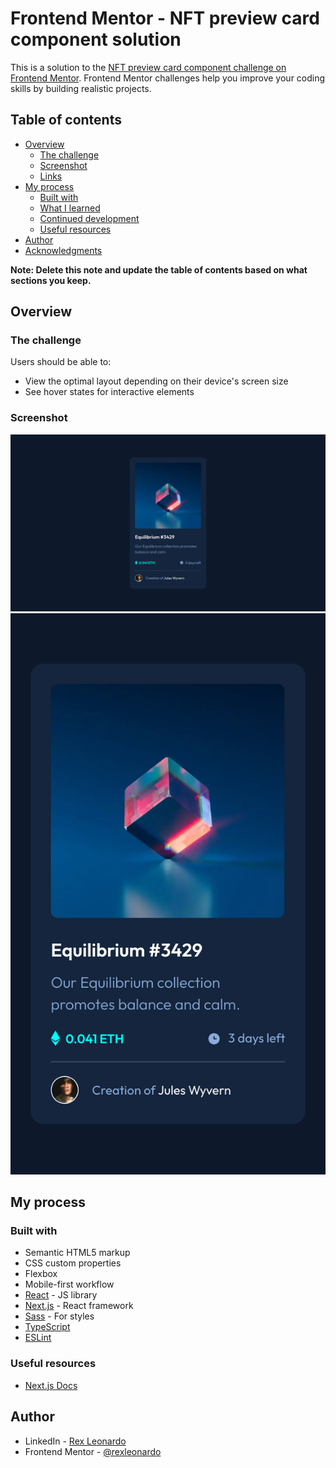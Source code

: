 # Frontend Mentor - NFT preview card component solution

This is a solution to the [NFT preview card component challenge on Frontend Mentor](https://www.frontendmentor.io/challenges/nft-preview-card-component-SbdUL_w0U). Frontend Mentor challenges help you improve your coding skills by building realistic projects.

## Table of contents

- [Overview](#overview)
  - [The challenge](#the-challenge)
  - [Screenshot](#screenshot)
  - [Links](#links)
- [My process](#my-process)
  - [Built with](#built-with)
  - [What I learned](#what-i-learned)
  - [Continued development](#continued-development)
  - [Useful resources](#useful-resources)
- [Author](#author)
- [Acknowledgments](#acknowledgments)

**Note: Delete this note and update the table of contents based on what sections you keep.**

## Overview

### The challenge

Users should be able to:

- View the optimal layout depending on their device's screen size
- See hover states for interactive elements

### Screenshot

![Desktop Version](./public/screenshots/nft-preview-card-desktop.png)
![Mobile Version](./public/screenshots/nft-preview-card-mobile.png)

## My process

### Built with

- Semantic HTML5 markup
- CSS custom properties
- Flexbox
- Mobile-first workflow
- [React](https://reactjs.org/) - JS library
- [Next.js](https://nextjs.org/) - React framework
- [Sass](https://sass-lang.com/) - For styles
- [TypeScript](https://www.typescriptlang.org/)
- [ESLint](https://eslint.org/)

### Useful resources

- [Next.js Docs](https://nextjs.org/docs)

## Author

- LinkedIn - [Rex Leonardo](https://www.linkedin.com/in/rex-leonardo-2a521b16a)
- Frontend Mentor - [@rexleonardo](https://www.frontendmentor.io/profile/rexleonardo)
